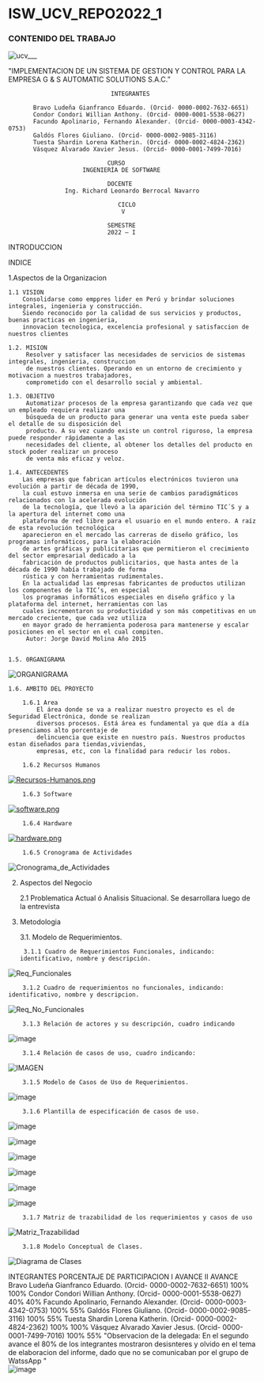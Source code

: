 # ISW_UCV_REPO2022_1
### CONTENIDO DEL TRABAJO

![ucv___](https://user-images.githubusercontent.com/82493473/167241202-8bfc3708-c35e-4ab4-b7a4-523ba714ba19.jpg)

  
"IMPLEMENTACION DE UN SISTEMA DE GESTION Y CONTROL PARA LA EMPRESA G & S AUTOMATIC SOLUTIONS S.A.C.” 





                                 INTEGRANTES
                       
           Bravo Ludeña Gianfranco Eduardo. (Orcid- 0000-0002-7632-6651)  
           Condor Condori Willian Anthony. (Orcid- 0000-0001-5538-0627)
           Facundo Apolinario, Fernando Alexander. (Orcid- 0000-0003-4342-0753)
           Galdós Flores Giuliano. (Orcid- 0000-0002-9085-3116)
           Tuesta Shardin Lorena Katherin. (Orcid- 0000-0002-4824-2362)
           Vásquez Alvarado Xavier Jesus. (Orcid- 0000-0001-7499-7016)

                                CURSO
                         INGENIERÍA DE SOFTWARE

                                DOCENTE 
                    Ing. Richard Leonardo Berrocal Navarro

                                   CICLO
                                    V

                                SEMESTRE
                                2022 – I



INTRODUCCION

INDICE

1.Aspectos de la Organizacion

    1.1 VISION
        Consolidarse como emppres lider en Perú y brindar soluciones integrales, ingenieria y construcción.
        Siendo reconocido por la calidad de sus servicios y productos, buenas practicas en ingenieria, 
        innovacion tecnologica, excelencia profesional y satisfaccion de nuestros clientes

    1.2. MISION
         Resolver y satisfacer las necesidades de servicios de sistemas integrales, ingenieria, construccion 
         de nuestros clientes. Operando en un entorno de crecimiento y motivacion a nuestros trabajadores, 
         comprometido con el desarrollo social y ambiental.
         
    1.3. OBJETIVO
         Automatizar procesos de la empresa garantizando que cada vez que un empleado requiera realizar una 
         búsqueda de un producto para generar una venta este pueda saber el detalle de su disposición del 
         producto. A su vez cuando existe un control riguroso, la empresa puede responder rápidamente a las
         necesidades del cliente, al obtener los detalles del producto en stock poder realizar un proceso 
         de venta más eficaz y veloz.

    1.4. ANTECEDENTES
        Las empresas que fabrican artículos electrónicos tuvieron una evolución a partir de década de 1990, 
        la cual estuvo inmersa en una serie de cambios paradigmáticos relacionados con la acelerada evolución
        de la tecnología, que llevó a la aparición del término TIC´S y a la apertura del internet como una 
        plataforma de red libre para el usuario en el mundo entero. A raíz de esta revolución tecnológica 
        aparecieron en el mercado las carreras de diseño gráfico, los programas informáticos, para la elaboración
        de artes gráficas y publicitarias que permitieron el crecimiento del sector empresarial dedicado a la 
        fabricación de productos publicitarios, que hasta antes de la década de 1990 había trabajado de forma
        rústica y con herramientas rudimentales. 
        En la actualidad las empresas fabricantes de productos utilizan  los componentes de la TIC’s, en especial
        los programas informáticos especiales en diseño gráfico y la plataforma del internet, herramientas con las 
        cuales incrementaron su productividad y son más competitivas en un mercado creciente, que cada vez utiliza 
        en mayor grado de herramienta poderosa para mantenerse y escalar posiciones en el sector en el cual compiten.
         Autor: Jorge David Molina Año 2015


    1.5. 0RGANIGRAMA
![ORGANIGRAMA](https://user-images.githubusercontent.com/82493473/165431016-9638bb4e-99db-4665-ace4-acae18a80685.JPG)






    1.6. AMBITO DEL PROYECTO

        1.6.1 Area
            El área donde se va a realizar nuestro proyecto es el de Seguridad Electrónica, donde se realizan 
            diversos procesos. Está área es fundamental ya que día a día presenciamos alto porcentaje de 
            delincuencia que existe en nuestro país. Nuestros productos estan diseñados para tiendas,viviendas, 
            empresas, etc, con la finalidad para reducir los robos.
  
        1.6.2 Recursos Humanos
        
[![Recursos-Humanos.png](https://i.postimg.cc/15b0MCw3/Recursos-Humanos.png)](https://postimg.cc/56qF2msh)
     
        1.6.3 Software
        
[![software.png](https://i.postimg.cc/DwTrtCyf/software.png)](https://postimg.cc/Wh5qZwkx)

        1.6.4 Hardware
        
[![hardware.png](https://i.postimg.cc/mkxxRx56/hardware.png)](https://postimg.cc/xJPpyZYK)

        1.6.5 Cronograma de Actividades
![Cronograma_de_Actividades](https://user-images.githubusercontent.com/82493473/165433410-88c4c162-c3f5-4f2f-b80a-e57f126fb870.JPG)


        

2. Aspectos del Negocio
  
    2.1 Problematica Actual ó Analisis Situacional.
        Se desarrollara luego de la entrevista 
  
3. Metodologia
 
    3.1. Modelo de Requerimientos.
   
        3.1.1 Cuadro de Requerimientos Funcionales, indicando: identificativo, nombre y descripción.
![Req_Funcionales](https://user-images.githubusercontent.com/82493473/165431382-d35c71f3-7869-47f1-8ae9-a330838db1c1.JPG)


      
        3.1.2 Cuadro de requerimientos no funcionales, indicando: identificativo, nombre y descripcion.
 ![Req_No_Funcionales](https://user-images.githubusercontent.com/82493473/165431422-d45ebffb-e173-4f83-9577-9c283e63e93b.JPG)


      
        3.1.3 Relación de actores y su descripción, cuadro indicando
  ![image](https://user-images.githubusercontent.com/82493473/163659874-dbc56ee8-2fdc-4aaf-99d9-44dce6b97cb0.png)

         
        3.1.4 Relación de casos de uso, cuadro indicando:
  ![IMAGEN](https://raw.githubusercontent.com/wcondorico/Prueba/main/Relacion%20cun.jpg)
  
        3.1.5 Modelo de Casos de Uso de Requerimientos.
  ![image](https://raw.githubusercontent.com/wcondorico/Prueba/main/CUN.jpg)
      
        3.1.6 Plantilla de especificación de casos de uso.
![image](https://raw.githubusercontent.com/wcondorico/Prueba/main/cun1.png)

![image](https://raw.githubusercontent.com/wcondorico/Prueba/main/cun2.png)

![image](https://raw.githubusercontent.com/wcondorico/Prueba/main/cun3.png)

![image](https://raw.githubusercontent.com/wcondorico/Prueba/main/cun4.png)

![image](https://raw.githubusercontent.com/wcondorico/Prueba/main/cun5.png)

![image](https://raw.githubusercontent.com/wcondorico/Prueba/main/cun6.png)

        3.1.7 Matriz de trazabilidad de los requerimientos y casos de uso 

![Matriz_Trazabilidad](https://user-images.githubusercontent.com/82493473/165433120-2f1f073b-f3fa-4fe7-8ccf-00da5ed56d05.JPG)


        3.1.8 Modelo Conceptual de Clases.
![Diagrama de Clases](https://user-images.githubusercontent.com/82493473/165433207-e92a2b8e-e172-47f0-8bc9-47497d6a2e56.png)



INTEGRANTES	PORCENTAJE DE PARTICIPACION	
	I AVANCE	II AVANCE
Bravo Ludeña Gianfranco Eduardo. (Orcid- 0000-0002-7632-6651)	100%	100%
Condor Condori Willian Anthony. (Orcid- 0000-0001-5538-0627)	40%	40%
Facundo Apolinario, Fernando Alexander. (Orcid- 0000-0003-4342-0753)	100%	55%
Galdós Flores Giuliano. (Orcid- 0000-0002-9085-3116)	100%	55%
Tuesta Shardin Lorena Katherin. (Orcid- 0000-0002-4824-2362)	100%	100%
Vásquez Alvarado Xavier Jesus. (Orcid- 0000-0001-7499-7016)	100%	55%
"Observacion de la delegada: En el segundo avance el 80% de los integrantes mostraron 
desisnteres y olvido en el tema de elaboracion del informe, dado que no se comunicaban por el grupo de WatssApp "		
![image](https://user-images.githubusercontent.com/82493473/167516175-12d1330c-61a2-4366-9a99-f4ba7eeea7c6.png)

